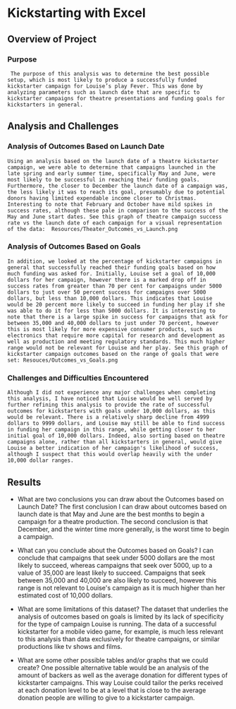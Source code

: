 # Kickstarting with Excel

## Overview of Project

### Purpose
	 The purpose of this analysis was to determine the best possible setup, which is most likely to produce a successfully funded kickstarter campaign for Louise’s play Fever. This was done by analyzing parameters such as launch date that are specific to kickstarter campaigns for theatre presentations and funding goals for kickstarters in general.  

## Analysis and Challenges

### Analysis of Outcomes Based on Launch Date
	Using an analysis based on the launch date of a theatre kickstarter campaign, we were able to determine that campaigns launched in the late spring and early summer time, specifically May and June, were most likely to be successful in reaching their funding goals. Furthermore, the closer to December the launch date of a campaign was, the less likely it was to reach its goal, presumably due to potential donors having limited expendable income closer to Christmas. Interesting to note that February and October have mild spikes in success rates, although these pale in comparison to the success of the May and June start dates. See this graph of theatre campaign success rate vs the launch date of each campaign for a visual representation of the data:  Resources/Theater_Outcomes_vs_Launch.png

### Analysis of Outcomes Based on Goals
	In addition, we looked at the percentage of kickstarter campaigns in general that successfully reached their funding goals based on how much funding was asked for. Initially, Louise set a goal of 10,000 dollars for her campaign, however there is a marked drop off in success rates from greater than 70 per cent for campaigns under 5000 dollars to just over 50 percent success for campaigns over 5000 dollars, but less than 10,000 dollars. This indicates that Louise would be 20 percent more likely to succeed in funding her play if she was able to do it for less than 5000 dollars. It is interesting to note that there is a large spike in success for campaigns that ask for between 35,000 and 40,000 dollars to just under 70 percent, however this is most likely for more expensive consumer products, such as electronics that require more capital for research and development as well as production and meeting regulatory standards. This much higher range would not be relevant for Louise and her play. See this graph of kickstarter campaign outcomes based on the range of goals that were set: Resouces/Outcomes_vs_Goals.png

### Challenges and Difficulties Encountered
	Although I did not experience any major challenges when completing this analysis, I have noticed that Louise would be well served by further refining this analysis to provide the rate of successful outcomes for kickstarters with goals under 10,000 dollars, as this would be relevant. There is a relatively sharp decline from 4999 dollars to 9999 dollars, and Louise may still be able to find success in funding her campaign in this range, while getting closer to her initial goal of 10,000 dollars. Indeed, also sorting based on theatre campaigns alone, rather than all kickstarters in general, would give Louise a better indication of her campaign's likelihood of success, although I suspect that this would overlap heavily with the under 10,000 dollar ranges. 

## Results

- What are two conclusions you can draw about the Outcomes based on Launch Date?
	The first conclusion I can draw about outcomes based on launch date is that May and June are the best months to begin a campaign for a theatre production. The second conclusion is that December, and the winter time more generally, is the worst time to begin a campaign. 

- What can you conclude about the Outcomes based on Goals?
	I can conclude that campaigns that seek under 5000 dollars are the most likely to succeed, whereas campaigns that seek over 5000, up to a value of 35,000 are least likely to succeed. Campaigns that seek between 35,000 and 40,000 are also likely to succeed, however this range is not relevant to Louise's campaign as it is much higher than her estimated cost of 10,000 dollars. 

- What are some limitations of this dataset?
	The dataset that underlies the analysis of outcomes based on goals is limited by its lack of specificity for the type of campaign Louise is running. The data of a successful kickstarter for a mobile video game, for example, is much less relevant to this analysis than data exclusively for theatre campaigns, or similar productions like tv shows and films. 
	
- What are some other possible tables and/or graphs that we could create?
	One possible alternative table would be an analysis of the amount of backers as well as the average donation for different types of kickstarter campaigns. This way Louise could tailor the perks received at each donation level to be at a level that is close to the average donation people are willing to give to a kickstarter campaign. 

